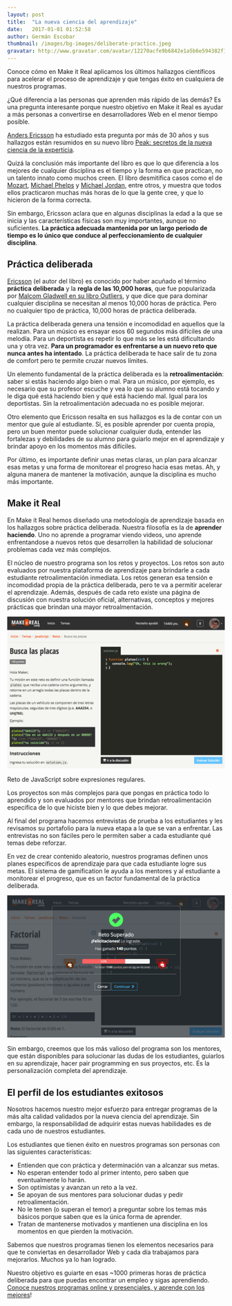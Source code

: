 ```yaml
---
layout: post
title:  "La nueva ciencia del aprendizaje"
date:   2017-01-01 01:52:58
author: Germán Escobar
thumbnail: /images/bg-images/deliberate-practice.jpeg
gravatar: http://www.gravatar.com/avatar/12270acfe9b6842e1a5b6e594382f149.jpg?s=80
---
```


Conoce cómo en Make it Real aplicamos los últimos hallazgos científicos para acelerar el proceso de aprendizaje y que tengas éxito en cualquiera de nuestros programas.<!--more-->

¿Qué diferencia a las personas que aprenden más rápido de las demás? Es una pregunta interesante porque nuestro objetivo en Make it Real es ayudar a más personas a convertirse en desarrolladores Web en el menor tiempo posible.

<a href="https://en.wikipedia.org/wiki/K._Anders_Ericsson" target="_blank">Anders Ericsson</a> ha estudiado esta pregunta por más de 30 años y sus hallazgos están resumidos en su nuevo libro <a href="https://www.amazon.com/Peak-Secrets-New-Science-Expertise-ebook/dp/B011H56MKS" target="_blank">Peak: secretos de la nueva ciencia de la experticia</a>.

Quizá la conclusión más importante del libro es que lo que diferencia a los mejores de cualquier disciplina es el tiempo y la forma en que practican, no un talento innato como muchos creen. El libro desmitifica casos como el de <a href="https://es.wikipedia.org/wiki/Wolfgang_Amadeus_Mozart" target="_blank">Mozart</a>, <a href="https://es.wikipedia.org/wiki/Michael_Phelps" target="_blank">Michael Phelps</a> y <a href="https://es.wikipedia.org/wiki/Michael_Jordan" target="_blank">Michael Jordan</a>, entre otros, y muestra que todos ellos practicaron muchas más horas de lo que la gente cree, y que lo hicieron de la forma correcta.

Sin embargo, Ericsson aclara que en algunas disciplinas la edad a la que se inicia y las características físicas son muy importantes, aunque no suficientes. **La práctica adecuada mantenida por un largo periodo de tiempo es lo único que conduce al perfeccionamiento de cualquier disciplina**.

## Práctica deliberada

<a href="https://en.wikipedia.org/wiki/K._Anders_Ericsson" target="_blank">Ericsson</a> (el autor del libro) es conocido por haber acuñado el término **práctica deliberada** y la **regla de las 10,000 horas**, que fue popularizada por <a href="https://www.amazon.com/Outliers-Story-Success-Malcolm-Gladwell-ebook/dp/B002RI9PKO/ref=tmm_kin_swatch_0?_encoding=UTF8&qid=&sr=" target="_blank">Malcom Gladwell en su libro Outliers</a>, y que dice que para dominar cualquier disciplina se necesitan al menos 10,000 horas de práctica. Pero no cualquier tipo de práctica, 10,000 horas de práctica deliberada.

La práctica deliberada genera una tensión e incomodidad en aquellos que la realizan. Para un músico es ensayar esos 60 segundos más difíciles de una melodía. Para un deportista es repetir lo que más se les está dificultando una y otra vez. **Para un programador es enfrentarse a un nuevo reto que nunca antes ha intentado**. La práctica deliberada te hace salir de tu zona de comfort pero te permite cruzar nuevos límites.

Un elemento fundamental de la práctica deliberada es la **retroalimentación**: saber si estás haciendo algo bien o mal. Para un músico, por ejemplo, es necesario que su profesor escuche y vea lo que su alumno está tocando y le diga qué está haciendo bien y qué está haciendo mal. Igual para los deportistas. Sin la retroalimentación adecuada no es posible mejorar.

Otro elemento que Ericsson resalta en sus hallazgos es la de contar con un mentor que guíe al estudiante. Sí, es posible aprender por cuenta propia, pero un buen mentor puede solucionar cualquier duda, entender las fortalezas y debilidades de su alumno para guiarlo mejor en el aprendizaje y brindar apoyo en los momentos más difíciles.

Por último, es importante definir unas metas claras, un plan para alcanzar esas metas y una forma de monitorear el progreso hacia esas metas. Ah, y alguna manera de mantener la motivación, aunque la disciplina es mucho más importante.

## Make it Real

En Make it Real hemos diseñado una metodología de aprendizaje basada en los hallazgos sobre práctica deliberada. Nuestra filosofía es la de **aprender haciendo**. Uno no aprende a programar viendo videos, uno aprende enfrentandose a nuevos retos que desarrollen la habilidad de solucionar problemas cada vez más complejos.

El núcleo de nuestro programa son los retos y proyectos. Los retos son auto evaluados por nuestra plataforma de aprendizaje para brindarle a cada estudiante retroalimentación inmediata. Los retos generan esa tensión e incomodidad propia de la práctica deliberada, pero te va a permitir acelerar el aprendizaje. Además, después de cada reto existe una página de discusión con nuestra solución oficial, alternativas, conceptos y mejores prácticas que brindan una mayor retroalmentación.

<img src="/images/mir-challenge.png" alt="Reto" class="photo border">

<p class="photo-description">Reto de JavaScript sobre expresiones regulares.</p>

Los proyectos son más complejos para que pongas en práctica todo lo aprendido y son evaluados por mentores que brindan retroalimentación específica de lo que hiciste bien y lo que debes mejorar.

Al final del programa hacemos entrevistas de prueba a los estudiantes y les revisamos su portafolio para la nueva etapa a la que se van a enfrentar. Las entrevistas no son fáciles pero le permiten saber a cada estudiante qué temas debe reforzar.

En vez de crear contenido aleatorio, nuestros programas definen unos planes específicos de aprendizaje para que cada estudiante logre sus metas. El sistema de gamification le ayuda a los mentores y al estudiante a monitorear el progreso, que es un factor fundamental de la práctica deliberada.

<img src="/images/mir-evaluation.png" alt="Evaluación de un reto" class="photo">

Sin embargo, creemos que los más valioso del programa son los mentores, que están disponibles para solucionar las dudas de los estudiantes, guiarlos en su aprendizaje, hacer pair programming en sus proyectos, etc. Es la personalización completa del aprendizaje.

## El perfil de los estudiantes exitosos

Nosotros hacemos nuestro mejor esfuerzo para entregar programas de la más alta calidad validados por la nueva ciencia del aprendizaje. Sin embargo, la responsabilidad de adquirir estas nuevas habilidades es de cada uno de nuestros estudiantes.

Los estudiantes que tienen éxito en nuestros programas son personas con las siguientes características:

* Entienden que con práctica y determinación van a alcanzar sus metas.
* No esperan entender todo al primer intento, pero saben que eventualmente lo harán.
* Son optimistas y avanzan un reto a la vez.
* Se apoyan de sus mentores para solucionar dudas y pedir retroalimentación.
* No le temen (o superan el temor) a preguntar sobre los temas más básicos porque saben que es la única forma de aprender.
* Tratan de mantenerse motivados y mantienen una disciplina en los momentos en que pierden la motivación.

Sabemos que nuestros programas tienen los elementos necesarios para que te conviertas en desarrollador Web y cada día trabajamos para mejorarlos. Muchos ya lo han logrado.

Nuestro objetivo es guiarte en esas ~1000 primeras horas de práctica deliberada para que puedas encontrar un empleo y sigas aprendiendo. <a href="http://www.makeitreal.camp/#programs">Conoce nuestros programas online y presenciales, y aprende con los mejores</a>!
